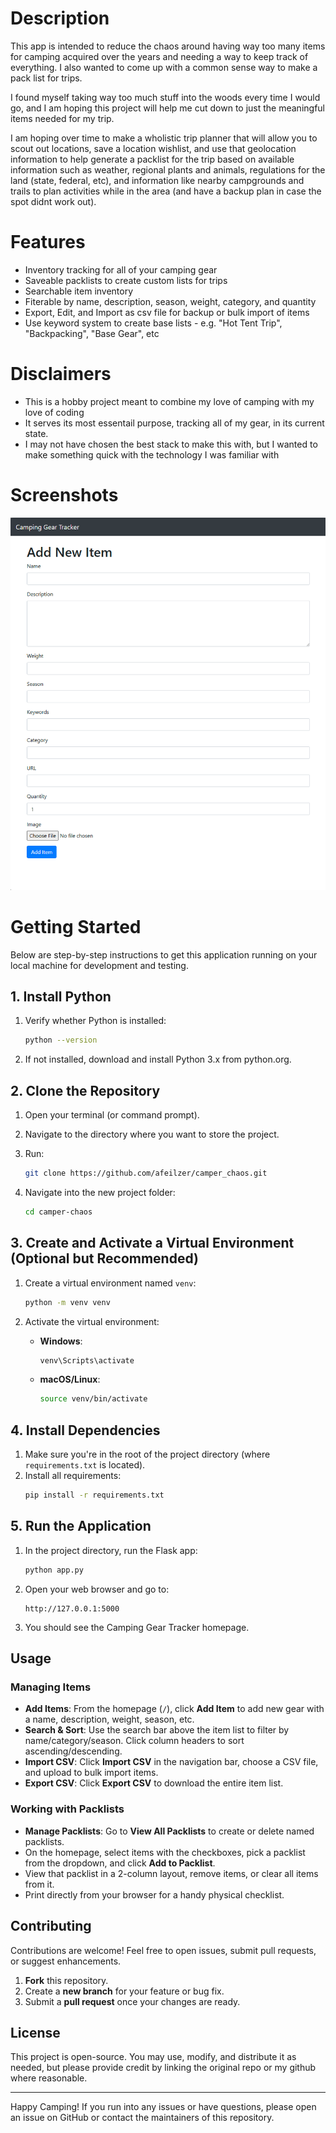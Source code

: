 # Description
This app is intended to reduce the chaos around having way too many items for camping acquired over the years and needing a way to keep track of everything. I also wanted to come up with a common sense way to make a pack list for trips. 

I found myself taking way too much stuff into the woods every time I would go, and I am hoping this project will help me cut down to just the meaningful items needed for my trip. 

I am hoping over time to make a wholistic trip planner that will allow you to scout out locations, save a location wishlist, and use that geolocation information to help generate a packlist for the trip based on available information such as weather, regional plants and animals, regulations for the land (state, federal, etc), and information like nearby campgrounds and trails to plan activities while in the area (and have a backup plan in case the spot didnt work out).

# Features
* Inventory tracking for all of your camping gear
* Saveable packlists to create custom lists for trips
* Searchable item inventory
* Fiterable by name, description, season, weight, category, and quantity
* Export, Edit, and Import as csv file for backup or bulk import of items
* Use keyword system to create base lists - e.g. "Hot Tent Trip", "Backpacking", "Base Gear", etc

# Disclaimers
* This is a hobby project meant to combine my love of camping with my love of coding
* It serves its most essentail purpose, tracking all of my gear, in its current state.
* I may not have chosen the best stack to make this with, but I wanted to make something quick with the technology I was familiar with

# Screenshots

![alt text](https://github.com/afeilzer/camper_chaos/blob/master/screenshots/camper_chaos_additem_interface.png?raw=true)

# Getting Started

Below are step-by-step instructions to get this application running on your local machine for development and testing.

## 1. Install Python

1. Verify whether Python is installed:
   ```bash
   python --version
   ```

2. If not installed, download and install Python 3.x from python.org.

## 2. Clone the Repository

1. Open your terminal (or command prompt).
2. Navigate to the directory where you want to store the project.
3. Run:
   ```bash
   git clone https://github.com/afeilzer/camper_chaos.git
   ```

4. Navigate into the new project folder:
   ```bash
   cd camper-chaos
   ```

## 3. Create and Activate a Virtual Environment (Optional but Recommended)

1. Create a virtual environment named `venv`:
   ```bash
   python -m venv venv
   ```

2. Activate the virtual environment:
   * **Windows**:
     ```bash
     venv\Scripts\activate
     ```
   * **macOS/Linux**:
     ```bash
     source venv/bin/activate
     ```

## 4. Install Dependencies

1. Make sure you're in the root of the project directory (where `requirements.txt` is located).
2. Install all requirements:
   ```bash
   pip install -r requirements.txt
   ```

## 5. Run the Application

1. In the project directory, run the Flask app:
   ```bash
   python app.py
   ```

2. Open your web browser and go to:
   ```
   http://127.0.0.1:5000
   ```

3. You should see the Camping Gear Tracker homepage.

## Usage

### Managing Items

- **Add Items**: From the homepage (`/`), click **Add Item** to add new gear with a name, description, weight, season, etc.
- **Search & Sort**: Use the search bar above the item list to filter by name/category/season. Click column headers to sort ascending/descending.
- **Import CSV**: Click **Import CSV** in the navigation bar, choose a CSV file, and upload to bulk import items.
- **Export CSV**: Click **Export CSV** to download the entire item list.

### Working with Packlists

- **Manage Packlists**: Go to **View All Packlists** to create or delete named packlists.
- On the homepage, select items with the checkboxes, pick a packlist from the dropdown, and click **Add to Packlist**.
- View that packlist in a 2-column layout, remove items, or clear all items from it.
- Print directly from your browser for a handy physical checklist.

## Contributing

Contributions are welcome! Feel free to open issues, submit pull requests, or suggest enhancements.

1. **Fork** this repository.
2. Create a **new branch** for your feature or bug fix.
3. Submit a **pull request** once your changes are ready.

## License

This project is open-source. You may use, modify, and distribute it as needed, but please provide credit by linking the original repo or my github where reasonable.

---

Happy Camping! If you run into any issues or have questions, please open an issue on GitHub or contact the maintainers of this repository.